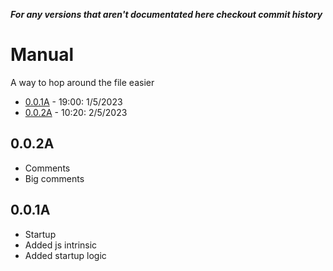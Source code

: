 ***For any versions that aren't documentated here checkout commit history***
# Manual
A way to hop around the file easier
   - [0.0.1A](#001a) - 19:00: 1/5/2023
   - [0.0.2A](#002a) - 10:20: 2/5/2023
## 0.0.2A 
   - Comments
   - Big comments
## 0.0.1A
   - Startup
   - Added js intrinsic
   - Added startup logic